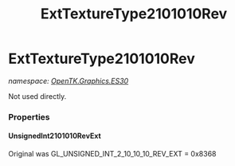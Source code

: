 ﻿---
title: ExtTextureType2101010Rev
---

# ExtTextureType2101010Rev
_namespace: [OpenTK.Graphics.ES30](N-OpenTK.Graphics.ES30.html)_

Not used directly.



### Properties

#### UnsignedInt2101010RevExt
Original was GL_UNSIGNED_INT_2_10_10_10_REV_EXT = 0x8368

